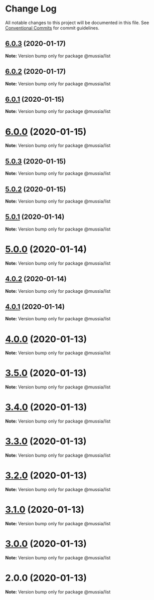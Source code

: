 # Change Log

All notable changes to this project will be documented in this file.
See [Conventional Commits](https://conventionalcommits.org) for commit guidelines.

## [6.0.3](https://github.com/yurikrupnik/mussia3/compare/@mussia/list@6.0.2...@mussia/list@6.0.3) (2020-01-17)

**Note:** Version bump only for package @mussia/list





## [6.0.2](https://github.com/yurikrupnik/mussia3/compare/@mussia/list@6.0.1...@mussia/list@6.0.2) (2020-01-17)

**Note:** Version bump only for package @mussia/list





## [6.0.1](https://github.com/yurikrupnik/mussia3/compare/@mussia/list@6.0.0...@mussia/list@6.0.1) (2020-01-15)

**Note:** Version bump only for package @mussia/list





# [6.0.0](https://github.com/yurikrupnik/mussia3/compare/@mussia/list@5.0.3...@mussia/list@6.0.0) (2020-01-15)

**Note:** Version bump only for package @mussia/list





## [5.0.3](https://github.com/yurikrupnik/mussia3/compare/@mussia/list@5.0.2...@mussia/list@5.0.3) (2020-01-15)

**Note:** Version bump only for package @mussia/list





## [5.0.2](https://github.com/yurikrupnik/mussia3/compare/@mussia/list@5.0.1...@mussia/list@5.0.2) (2020-01-15)

**Note:** Version bump only for package @mussia/list





## [5.0.1](https://github.com/yurikrupnik/mussia3/compare/@mussia/list@5.0.0...@mussia/list@5.0.1) (2020-01-14)

**Note:** Version bump only for package @mussia/list





# [5.0.0](https://github.com/yurikrupnik/mussia3/compare/@mussia/list@4.0.2...@mussia/list@5.0.0) (2020-01-14)

**Note:** Version bump only for package @mussia/list





## [4.0.2](https://github.com/yurikrupnik/mussia3/compare/@mussia/list@4.0.1...@mussia/list@4.0.2) (2020-01-14)

**Note:** Version bump only for package @mussia/list





## [4.0.1](https://github.com/yurikrupnik/mussia3/compare/@mussia/list@4.0.0...@mussia/list@4.0.1) (2020-01-14)

**Note:** Version bump only for package @mussia/list





# [4.0.0](https://github.com/yurikrupnik/mussia3/compare/@mussia/list@3.5.0...@mussia/list@4.0.0) (2020-01-13)

**Note:** Version bump only for package @mussia/list





# [3.5.0](https://github.com/yurikrupnik/mussia3/compare/@mussia/list@3.4.0...@mussia/list@3.5.0) (2020-01-13)

**Note:** Version bump only for package @mussia/list





# [3.4.0](https://github.com/yurikrupnik/mussia3/compare/@mussia/list@3.3.0...@mussia/list@3.4.0) (2020-01-13)

**Note:** Version bump only for package @mussia/list





# [3.3.0](https://github.com/yurikrupnik/mussia3/compare/@mussia/list@3.2.0...@mussia/list@3.3.0) (2020-01-13)

**Note:** Version bump only for package @mussia/list





# [3.2.0](https://github.com/yurikrupnik/mussia3/compare/@mussia/list@3.1.0...@mussia/list@3.2.0) (2020-01-13)

**Note:** Version bump only for package @mussia/list





# [3.1.0](https://github.com/yurikrupnik/mussia3/compare/@mussia/list@3.0.0...@mussia/list@3.1.0) (2020-01-13)

**Note:** Version bump only for package @mussia/list





# [3.0.0](https://github.com/yurikrupnik/mussia3/compare/@mussia/list@2.0.0...@mussia/list@3.0.0) (2020-01-13)

**Note:** Version bump only for package @mussia/list





# 2.0.0 (2020-01-13)

**Note:** Version bump only for package @mussia/list
